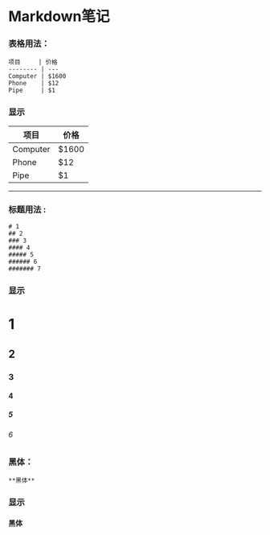 # **Markdown笔记**
### 表格用法：   

```
项目     | 价格
-------- | ---
Computer | $1600
Phone    | $12
Pipe     | $1
````
### 显示
项目     | 价格
-------- | ---
Computer | $1600
Phone    | $12
Pipe     | $1

---

### 标题用法 :

```
# 1
## 2
### 3
#### 4
##### 5
###### 6
####### 7
```
### 显示
# 1
## 2
### 3
#### 4
##### 5
###### 6

### 黑体：

```
**黑体**
```
### 显示
#### **黑体**   

